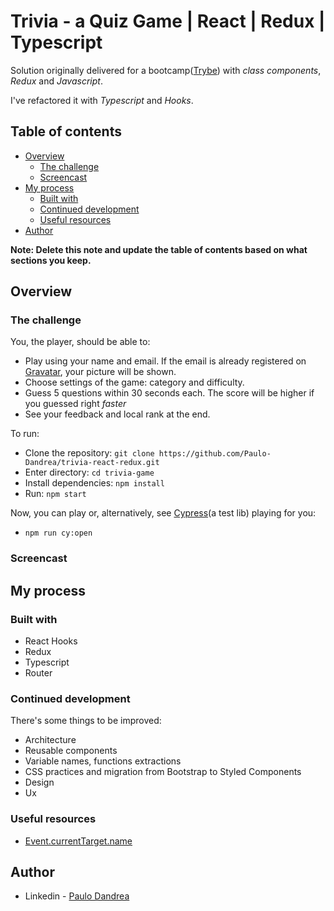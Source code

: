 # Trivia - a Quiz Game | React | Redux | Typescript


Solution originally delivered for a bootcamp([Trybe](https://labsnews.com/en/news/business/trybe-the-school-for-devs-raises-27-million-to-expand-training-portfolio/)) with *class components*, *Redux* and *Javascript*. 

I've refactored it with *Typescript* and *Hooks*.


## Table of contents

- [Overview](#overview)
  - [The challenge](#the-challenge)
  - [Screencast](#screencast)
- [My process](#my-process)
  - [Built with](#built-with)
  - [Continued development](#continued-development)
  - [Useful resources](#useful-resources)
- [Author](#author)

**Note: Delete this note and update the table of contents based on what sections you keep.**

## Overview

### The challenge

You, the player, should be able to:

- Play using your name and email. If the email is already registered on [Gravatar](https://en.gravatar.com/), your picture will be shown.
- Choose settings of the game: category and difficulty.
- Guess 5 questions within 30 seconds each. The score will be higher if you guessed right *faster*
- See your feedback and local rank at the end.

To run:

- Clone the repository: `git clone https://github.com/Paulo-Dandrea/trivia-react-redux.git`
- Enter directory: `cd trivia-game`
- Install dependencies: `npm install`
- Run: `npm start`

Now, you can play or, alternatively, see [Cypress](https://www.cypress.io/)(a test lib) playing for you:

- `npm run cy:open`

### Screencast

## My process

### Built with

- React Hooks
- Redux
- Typescript
- Router
### Continued development

There's some things to be improved:

- Architecture
- Reusable components
- Variable names, functions extractions
- CSS practices and migration from Bootstrap to Styled Components
- Design
- Ux

### Useful resources

- [Event.currentTarget.name](https://stackoverflow.com/questions/55389447/property-name-does-not-exist-on-type-eventtarget-react-typescript) 


## Author

- Linkedin - [Paulo Dandrea](https://www.linkedin.com/in/paulo-dandrea/)
